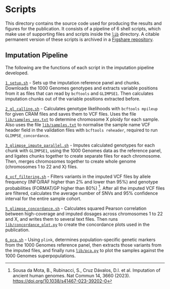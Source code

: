 # Scripts

This directory contains the source code used for producing the results and figures for the publication. It consists of a pipeline of 6 shell scripts, which make use of supporting files and scripts inside the [`lib`](lib) directory. A citable permanent version of these scripts is archived in a [Figshare repository](https://doi.org/10.25452/figshare.plus.21679799).

## Imputation Pipeline

The following are the functions of each script in the imputation pipeline developed.

[`1_setup.sh`](1_setup.sh) - Sets up the imputation reference panel and chunks. Downloads the 1000 Genomes genotypes and extracts variable positions from it as files that can read by `bcftools` and `GLIMPSE1`. Then calculates imputation chunks out of the variable positions extracted before.

[`2_gl_calling.sh`](2_gl_calling.sh) - Calculates genotype likelihoods with `bcftools mpileup` for given CRAM files and saves them to VCF files. Uses the file [`lib/samples_sex.txt`](lib/samples_sex.txt) to determine chromosome X ploidy for each sample. Also uses the file [`lib/samples.txt`](lib/samples.txt) to normalise the sample name VCF header field in the validation files with `bcftools reheader`, required to run `GLIMPSE_concordance`.

[`3_glimpse_impute_parallel.sh`](3_glimpse_impute_parallel.sh) - Imputes calculated genotypes for each chunk with `GLIMPSE1`, using the 1000 Genomes data as the reference panel, and ligates chunks together to create separate files for each chromosome. Then, merges chromosomes together to create whole genome (chromosomes 1 to 22 and X) files.

[`4_vcf_filtering.sh`](4_vcf_filtering.sh) - Filters variants in the imputed VCF files by allele frequency (INFO/RAF higher than 2% and lower than 95%) and genotype probabilities (FORMAT/GP higher than 80%) [^1]. After all the imputed VCF files are filtered, calculates the average number of SNVs and 95% confidence interval for the entire sample cohort.

[`5_glimpse_concordance.sh`](5_glimpse_concordance.sh) - Calculates squared Pearson correlation between high-coverage and imputed dosages across chromosomes 1 to 22 and X, and writes them to several text files. Then runs [`lib/concordance_plot.py`](lib/concordance_plot.py) to create the concordance plots used in the publication.

[`6_pca.sh`](6_pca.sh) - Using `plink`, determines population-specific genetic markers from the 1000 Genomes reference panel, then extracts those variants from the imputed files, and finally runs [`lib/pca.py`](lib/pca.py) to plot the samples against the 1000 Genomes superpopulations.

[^1]: Sousa da Mota, B., Rubinacci, S., Cruz Dávalos, D.I. et al. Imputation of ancient human genomes. Nat Commun 14, 3660 (2023). https://doi.org/10.1038/s41467-023-39202-0
